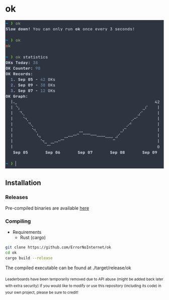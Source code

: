 # ok
![Screenshot](./screenshots/0.png)

## Installation
### Releases
Pre-compiled binaries are available [here](https://github.com/ErrorNoInternet/ok/releases)

### Compiling
- Requirements
  - Rust (cargo)

```sh
git clone https://github.com/ErrorNoInternet/ok
cd ok
cargo build --release
```
The compiled executable can be found at ./target/release/ok

<sub>Leaderboards have been temporarily removed due to API abuse (might be added back later with extra security)</sub>
<sub>If you would like to modify or use this repository (including its code) in your own project, please be sure to credit!</sub>

